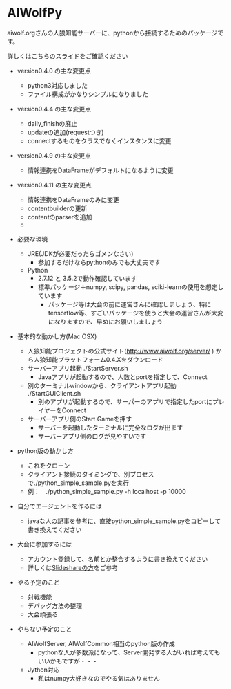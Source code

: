 # AIWolfPy

aiwolf.orgさんの人狼知能サーバーに、pythonから接続するためのパッケージです。　　

詳しくはこちらの[スライド](https://www.slideshare.net/HaradaKei/aiwolfpy-v049)をご確認ください
  
* version0.4.0 の主な変更点
	* python3対応しました
	* ファイル構成がかなりシンプルになりました

* version0.4.4 の主な変更点
	* daily_finishの廃止
	* updateの追加(requestつき)
	* connectするものをクラスでなくインスタンスに変更
	
* version0.4.9 の主な変更点
	* 情報連携をDataFrameがデフォルトになるように変更

* version0.4.11 の主な変更点
	* 情報連携をDataFrameのみに変更
	* contentbuilderの更新
	* contentのparserを追加
	* 
  
* 必要な環境
	* JRE(JDKが必要だったらゴメンなさい)
		* 参加するだけならpythonのみでも大丈夫です  
	* Python
		* 2.7.12 と 3.5.2で動作確認しています  
		* 標準パッケージ＋numpy, scipy, pandas, sciki-learnの使用を想定しています
			* パッケージ等は大会の前に運営さんに確認しましょう、特にtensorflow等、すごいパッケージを使うと大会の運営さんが大変になりますので、早めにお願いしましょう  

* 基本的な動かし方(Mac OSX)
	* 人狼知能プロジェクトの公式サイト(http://www.aiwolf.org/server/ ) から人狼知能プラットフォーム0.4.Xをダウンロード
	* サーバーアプリ起動 ./StartServer.sh
		* Javaアプリが起動するので、人数とportを指定して、Connect
	* 別のターミナルwindowから、クライアントアプリ起動  ./StartGUIClient.sh 
		* 別のアプリが起動するので、サーパーのアプリで指定したportにプレイヤーをConnect	
	* サーバーアプリ側のStart Gameを押す
		* サーバーを起動したターミナルに完全なログが出ます
		* サーバーアプリ側のログが見やすいです
  	
* python版の動かし方
	* これをクローン
	* クライアント接続のタイミングで、別プロセスで./python_simple_sample.pyを実行
	* 例：　./python_simple_sample.py -h localhost -p 10000
		

* 自分でエージェントを作るには
	* javaな人の記事を参考に、直接python_simple_sample.pyをコピーして書き換えてください
	
* 大会に参加するには
	* アカウント登録して、名前とか整合するように書き換えてください
	* 詳しくは[Slideshareの方](https://www.slideshare.net/HaradaKei/aiwolfpy-v049)をご参考

	 
* やる予定のこと
	* 対戦機能
	* デバッグ方法の整理
	* 大会頑張る

	 
* やらない予定のこと
	* AIWolfServer, AIWolfCommon相当のpython版の作成
		* pythonな人が多数派になって、Server開発する人がいれば考えてもいいかもですが・・・
	* Jython対応
		* 私はnumpy大好きなのでやる気はありません  